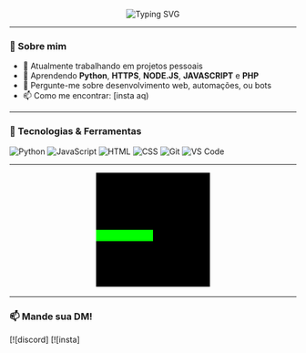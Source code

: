 <p align="center">
  <img src="https://readme-typing-svg.demolab.com?font=Fira+Code&duration=3000&pause=500&color=F7A41D&center=true&vCenter=true&multiline=true&width=600&height=100&lines=Olá%2C+eu+sou+um+desenvolvedor!;Curioso+por+tecnologia+e+inovação.;Bem-vindo+ao+meu+GitHub+profile!+👨‍💻" alt="Typing SVG" />
</p>

---

### 👋 Sobre mim

- 🔭 Atualmente trabalhando em projetos pessoais
- 🌱 Aprendendo **Python**, **HTTPS**, **NODE.JS**, **JAVASCRIPT** e **PHP**
- 💬 Pergunte-me sobre desenvolvimento web, automações, ou bots
- 📫 Como me encontrar: [insta aq)

---

### 🚀 Tecnologias & Ferramentas 

![Python](https://img.shields.io/badge/Python-3670A0?style=for-the-badge&logo=python&logoColor=ffdd54)
![JavaScript](https://img.shields.io/badge/JavaScript-F7DF1E?style=for-the-badge&logo=javascript&logoColor=black)
![HTML](https://img.shields.io/badge/HTML5-E34F26?style=for-the-badge&logo=html5&logoColor=white)
![CSS](https://img.shields.io/badge/CSS3-1572B6?style=for-the-badge&logo=css3&logoColor=white)
![Git](https://img.shields.io/badge/GIT-E44C30?style=for-the-badge&logo=git&logoColor=white)
![VS Code](https://img.shields.io/badge/VSCode-007ACC?style=for-the-badge&logo=visual-studio-code&logoColor=white)

---

<p align="center">
  <img src="snake.gif" alt="Snake Game Animation" />
</p>

---

### 📫 Mande sua DM!

[![discord]
[![insta]
